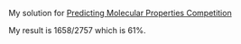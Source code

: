 My solution for [Predicting Molecular Properties Competition](https://www.kaggle.com/c/champs-scalar-coupling)

My result is 1658/2757 which is 61%.
